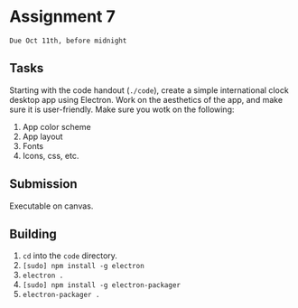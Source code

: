 # Assignment 7
`Due Oct 11th, before midnight`

## Tasks

Starting with the code handout (`./code`), create a simple international clock desktop app using Electron. Work on the aesthetics of the app, and make sure it is user-friendly. Make sure you wotk on the following:

1. App color scheme
2. App layout
3. Fonts
4. Icons, css, etc.

## Submission
Executable on canvas.

## Building
1. `cd` into the `code` directory.
2. `[sudo] npm install -g electron`
3. `electron .`
4. `[sudo] npm install -g electron-packager`
5. `electron-packager .`
